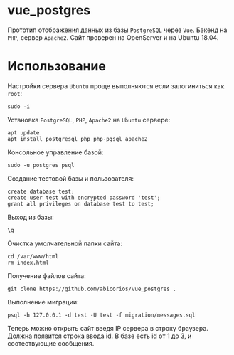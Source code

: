# vue_postgres
Прототип отображения данных из базы `PostgreSQL` через `Vue`. Бэкенд на `PHP`, сервер `Apache2`. Сайт проверен на OpenServer и на Ubuntu 18.04.
# Использование
Настройки сервера `Ubuntu` проще выполняются если залогиниться как `root`:
```
sudo -i
```
Установка `PostgreSQL`, `PHP`, `Apache2` на `Ubuntu` сервере:
```
apt update
apt install postgresql php php-pgsql apache2
```
Консольное управление базой:
```
sudo -u postgres psql
```
Создание тестовой базы и пользователя:
```
create database test;
create user test with encrypted password 'test';
grant all privileges on database test to test;
```
Выход из базы:
```
\q
```
Очистка умолчательной папки сайта:
```
cd /var/www/html
rm index.html
```
Получение файлов сайта:
```
git clone https://github.com/abicorios/vue_postgres .
```
Выполнение миграции:
```
psql -h 127.0.0.1 -d test -U test -f migration/messages.sql
```
Теперь можно открыть сайт введя IP сервера в строку браузера. Должна появится строка ввода id. В базе есть id от 1 до 3, и соотествующие сообщения.
